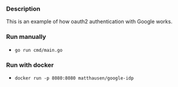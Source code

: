 ### Description
This is an example of how oauth2 authentication with Google works.

### Run manually
- `go run cmd/main.go`

### Run with docker
- `docker run -p 8080:8080 matthausen/google-idp`

